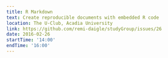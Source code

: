 ```yaml
---
title: R Markdown
text: Create reproducible documents with embedded R code
location: The U-Club, Acadia University
link: https://github.com/remi-daigle/studyGroup/issues/26
date: 2016-02-26
startTime: '14:00'
endTime: '16:00'
---
```

